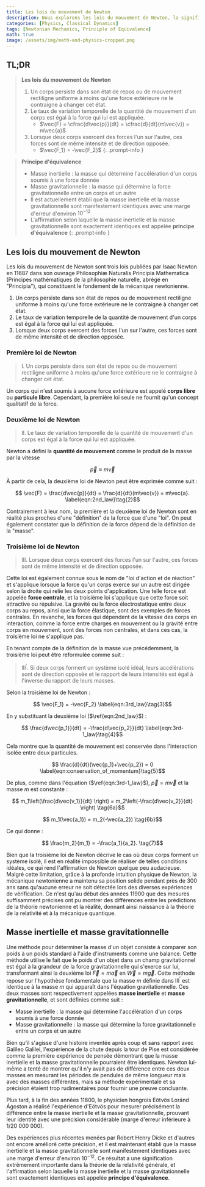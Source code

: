 ```yaml
---
title: Les lois du mouvement de Newton
description: Nous explorons les lois du mouvement de Newton, la signification de ces trois lois, ainsi que les définitions de la masse inertielle et de la masse gravitationnelle, et examinons le principe d'équivalence qui a une importance significative non seulement en mécanique classique mais aussi dans la théorie de la relativité générale.
categories: [Physics, Classical Dynamics]
tags: [Newtonian Mechanics, Principle of Equivalence]
math: true
image: /assets/img/math-and-physics-cropped.png
---
```

## TL;DR
> **Les lois du mouvement de Newton**
> 1. Un corps persiste dans son état de repos ou de mouvement rectiligne uniforme à moins qu'une force extérieure ne le contraigne à changer cet état.
> 2. Le taux de variation temporelle de la quantité de mouvement d'un corps est égal à la force qui lui est appliquée.
>    - $\vec{F} = \cfrac{d\vec{p}}{dt} = \cfrac{d}{dt}(m\vec{v}) = m\vec{a}$
> 3. Lorsque deux corps exercent des forces l'un sur l'autre, ces forces sont de même intensité et de direction opposée.
>    - $\vec{F_1} = -\vec{F_2}$
{: .prompt-info }

> **Principe d'équivalence**
> - Masse inertielle : la masse qui détermine l'accélération d'un corps soumis à une force donnée
> - Masse gravitationnelle : la masse qui détermine la force gravitationnelle entre un corps et un autre
> - Il est actuellement établi que la masse inertielle et la masse gravitationnelle sont manifestement identiques avec une marge d'erreur d'environ $10^{-12}$
> - L'affirmation selon laquelle la masse inertielle et la masse gravitationnelle sont exactement identiques est appelée **principe d'équivalence**
{: .prompt-info }

## Les lois du mouvement de Newton
Les lois du mouvement de Newton sont trois lois publiées par Isaac Newton en 11687 dans son ouvrage Philosophiæ Naturalis Principia Mathematica (Principes mathématiques de la philosophie naturelle, abrégé en "Principia"), qui constituent le fondement de la mécanique newtonienne.

1. Un corps persiste dans son état de repos ou de mouvement rectiligne uniforme à moins qu'une force extérieure ne le contraigne à changer cet état.
2. Le taux de variation temporelle de la quantité de mouvement d'un corps est égal à la force qui lui est appliquée.
3. Lorsque deux corps exercent des forces l'un sur l'autre, ces forces sont de même intensité et de direction opposée.

### Première loi de Newton
> I. Un corps persiste dans son état de repos ou de mouvement rectiligne uniforme à moins qu'une force extérieure ne le contraigne à changer cet état.

Un corps qui n'est soumis à aucune force extérieure est appelé **corps libre** ou **particule libre**.
Cependant, la première loi seule ne fournit qu'un concept qualitatif de la force.

### Deuxième loi de Newton
> II. Le taux de variation temporelle de la quantité de mouvement d'un corps est égal à la force qui lui est appliquée.

Newton a défini la **quantité de mouvement** comme le produit de la masse par la vitesse

$$ \vec{p} \equiv m\vec{v} \label{eqn:momentum}\tag{1}$$

À partir de cela, la deuxième loi de Newton peut être exprimée comme suit :

$$ \vec{F} = \frac{d\vec{p}}{dt} = \frac{d}{dt}(m\vec{v}) = m\vec{a}. \label{eqn:2nd_law}\tag{2}$$

Contrairement à leur nom, la première et la deuxième loi de Newton sont en réalité plus proches d'une "définition" de la force que d'une "loi". On peut également constater que la définition de la force dépend de la définition de la "masse".

### Troisième loi de Newton
> III. Lorsque deux corps exercent des forces l'un sur l'autre, ces forces sont de même intensité et de direction opposée.

Cette loi est également connue sous le nom de "loi d'action et de réaction" et s'applique lorsque la force qu'un corps exerce sur un autre est dirigée selon la droite qui relie les deux points d'application. Une telle force est appelée **force centrale**, et la troisième loi s'applique que cette force soit attractive ou répulsive. La gravité ou la force électrostatique entre deux corps au repos, ainsi que la force élastique, sont des exemples de forces centrales. En revanche, les forces qui dépendent de la vitesse des corps en interaction, comme la force entre charges en mouvement ou la gravité entre corps en mouvement, sont des forces non centrales, et dans ces cas, la troisième loi ne s'applique pas.

En tenant compte de la définition de la masse vue précédemment, la troisième loi peut être reformulée comme suit :

> III$^\prime$. Si deux corps forment un système isolé idéal, leurs accélérations sont de direction opposée et le rapport de leurs intensités est égal à l'inverse du rapport de leurs masses.

Selon la troisième loi de Newton :

$$ \vec{F_1} = -\vec{F_2} \label{eqn:3rd_law}\tag{3}$$

En y substituant la deuxième loi ($\ref{eqn:2nd_law}$) :

$$ \frac{d\vec{p_1}}{dt} = -\frac{d\vec{p_2}}{dt} \label{eqn:3rd-1_law}\tag{4}$$

Cela montre que la quantité de mouvement est conservée dans l'interaction isolée entre deux particules.

$$ \frac{d}{dt}(\vec{p_1}+\vec{p_2}) = 0 \label{eqn:conservation_of_momentum}\tag{5}$$

De plus, comme dans l'équation ($\ref{eqn:3rd-1_law}$), $\vec{p}=m\vec{v}$ et la masse $m$ est constante :

$$ m_1\left(\frac{d\vec{v_1}}{dt} \right) = m_2\left(-\frac{d\vec{v_2}}{dt} \right) \tag{6a}$$

$$ m_1(\vec{a_1}) = m_2(-\vec{a_2}) \tag{6b}$$

Ce qui donne :

$$ \frac{m_2}{m_1} = -\frac{a_1}{a_2}. \tag{7}$$

Bien que la troisième loi de Newton décrive le cas où deux corps forment un système isolé, il est en réalité impossible de réaliser de telles conditions idéales, ce qui rend l'affirmation de Newton quelque peu audacieuse. Malgré cette limitation, grâce à la profonde intuition physique de Newton, la mécanique newtonienne a maintenu sa position solide pendant près de 300 ans sans qu'aucune erreur ne soit détectée lors des diverses expériences de vérification. Ce n'est qu'au début des années 11900 que des mesures suffisamment précises ont pu montrer des différences entre les prédictions de la théorie newtonienne et la réalité, donnant ainsi naissance à la théorie de la relativité et à la mécanique quantique.

## Masse inertielle et masse gravitationnelle
Une méthode pour déterminer la masse d'un objet consiste à comparer son poids à un poids standard à l'aide d'instruments comme une balance. Cette méthode utilise le fait que le poids d'un objet dans un champ gravitationnel est égal à la grandeur de la force gravitationnelle qui s'exerce sur lui, transformant ainsi la deuxième loi $\vec{F}=m\vec{a}$ en $\vec{W}=m\vec{g}$. Cette méthode repose sur l'hypothèse fondamentale que la masse $m$ définie dans III$^\prime$ est identique à la masse $m$ qui apparaît dans l'équation gravitationnelle. Ces deux masses sont respectivement appelées **masse inertielle** et **masse gravitationnelle**, et sont définies comme suit :

- Masse inertielle : la masse qui détermine l'accélération d'un corps soumis à une force donnée
- Masse gravitationnelle : la masse qui détermine la force gravitationnelle entre un corps et un autre

Bien qu'il s'agisse d'une histoire inventée après coup et sans rapport avec Galileo Galilei, l'expérience de la chute depuis la tour de Pise est considérée comme la première expérience de pensée démontrant que la masse inertielle et la masse gravitationnelle pourraient être identiques. Newton lui-même a tenté de montrer qu'il n'y avait pas de différence entre ces deux masses en mesurant les périodes de pendules de même longueur mais avec des masses différentes, mais sa méthode expérimentale et sa précision étaient trop rudimentaires pour fournir une preuve concluante.

Plus tard, à la fin des années 11800, le physicien hongrois Eötvös Loránd Ágoston a réalisé l'expérience d'Eötvös pour mesurer précisément la différence entre la masse inertielle et la masse gravitationnelle, prouvant leur identité avec une précision considérable (marge d'erreur inférieure à 1/20 000 000).

Des expériences plus récentes menées par Robert Henry Dicke et d'autres ont encore amélioré cette précision, et il est maintenant établi que la masse inertielle et la masse gravitationnelle sont manifestement identiques avec une marge d'erreur d'environ $10^{-12}$. Ce résultat a une signification extrêmement importante dans la théorie de la relativité générale, et l'affirmation selon laquelle la masse inertielle et la masse gravitationnelle sont exactement identiques est appelée **principe d'équivalence**.
